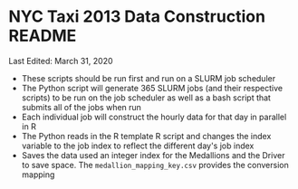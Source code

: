 # NYC Taxi 2013 Data Construction README

Last Edited: March 31, 2020

- These scripts should be run first and run on a SLURM job scheduler
- The Python script will generate 365 SLURM jobs (and their respective scripts) to be run on the job scheduler as well as a bash script that submits all of the jobs when run
- Each individual job will construct the hourly data for that day in parallel in R
- The Python reads in the R template R script and changes the index variable to the job index to reflect the different day's job index
- Saves the data used an integer index for the Medallions and the Driver to save space. The `medallion_mapping_key.csv` provides the conversion mapping
